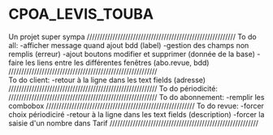 # CPOA_LEVIS_TOUBA
Un projet super sympa
//////////////////////////////////////////////////////////
To do all:
  -afficher message quand ajout bdd (label)
  -gestion des champs non remplis (erreur)
  -ajout boutons modifier et supprimer (donnée de la base)
  -faire les liens entre les différentes fenêtres (abo.revue, bdd)
//////////////////////////////////////////////////////////  
To do client:
 -retour à la ligne dans les text fields (adresse)
//////////////////////////////////////////////////////////
To do périodicité:
//////////////////////////////////////////////////////////
To do abonnement:
  -remplir les combobox
//////////////////////////////////////////////////////////
To do revue:
  -forcer choix périodiciré
  -retour à la ligne dans les text fields (description)
  -forcer la saisie d'un nombre dans Tarif
//////////////////////////////////////////////////////////

